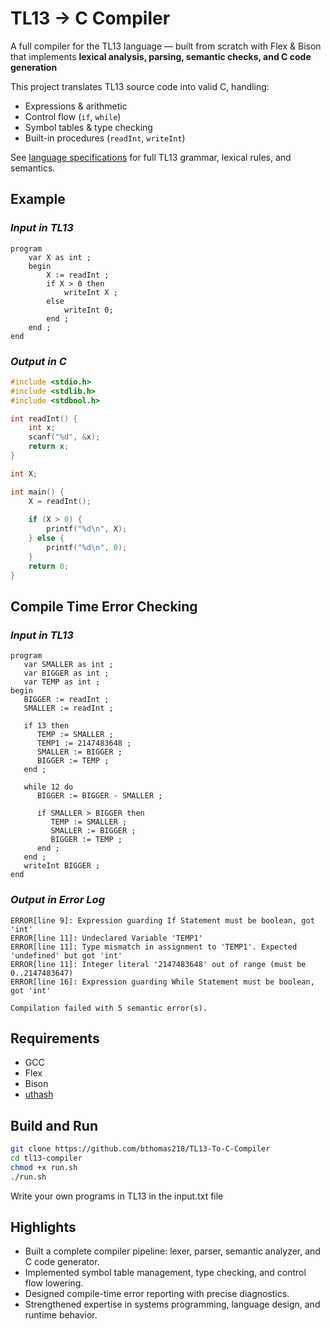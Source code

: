 # TL13 -> C Compiler
A full compiler for the TL13 language — built from scratch with Flex & Bison that implements **lexical analysis, parsing, semantic checks, and C code generation** 

This project translates TL13 source code into valid C, handling:
- Expressions & arithmetic
- Control flow (`if`, `while`)
- Symbol tables & type checking
- Built-in procedures (`readInt`, `writeInt`)

See [language specifications](https://github.com/bthomas218/TL13-To-C-Compiler/blob/main/language-specs.md) for full TL13 grammar, lexical rules, and semantics.

## Example
### *Input in TL13*
```tl13
program
    var X as int ;
    begin
        X := readInt ;
        if X > 0 then
            writeInt X ;
        else
            writeInt 0;
        end ;
    end ;
end
```
### *Output in C*
```C
#include <stdio.h>
#include <stdlib.h>
#include <stdbool.h>

int readInt() {
	int x;
	scanf("%d", &x);
	return x;
}

int X;

int main() {
	X = readInt();
	
	if (X > 0) {
		printf("%d\n", X);
	} else {
		printf("%d\n", 0);
	}
	return 0;
}
```

## Compile Time Error Checking
### *Input in TL13*
```tl13
program
   var SMALLER as int ;
   var BIGGER as int ;
   var TEMP as int ;
begin
   BIGGER := readInt ;
   SMALLER := readInt ;

   if 13 then
      TEMP := SMALLER ;
      TEMP1 := 2147483648 ;
      SMALLER := BIGGER ;
      BIGGER := TEMP ;
   end ;

   while 12 do
      BIGGER := BIGGER - SMALLER ;

      if SMALLER > BIGGER then
         TEMP := SMALLER ;
         SMALLER := BIGGER ;
         BIGGER := TEMP ;
      end ;
   end ;
   writeInt BIGGER ;
end
```

### *Output in Error Log*
```pgsql
ERROR[line 9]: Expression guarding If Statement must be boolean, got 'int'
ERROR[line 11]: Undeclared Variable 'TEMP1'
ERROR[line 11]: Type mismatch in assignment to 'TEMP1'. Expected 'undefined' but got 'int'
ERROR[line 11]: Integer literal '2147483648' out of range (must be 0..2147483647)
ERROR[line 16]: Expression guarding While Statement must be boolean, got 'int'

Compilation failed with 5 semantic error(s).
```

## Requirements
- GCC
- Flex
- Bison
- [uthash](https://troydhanson.github.io/uthash/)
## Build and Run
```bash
git clone https://github.com/bthomas218/TL13-To-C-Compiler
cd tl13-compiler
chmod +x run.sh
./run.sh
```
Write your own programs in TL13 in the input.txt file

## Highlights
- Built a complete compiler pipeline: lexer, parser, semantic analyzer, and C code generator.
- Implemented symbol table management, type checking, and control flow lowering.
- Designed compile-time error reporting with precise diagnostics.
- Strengthened expertise in systems programming, language design, and runtime behavior.

